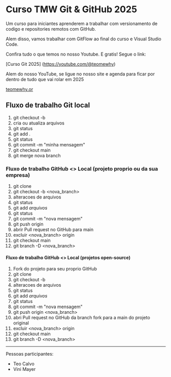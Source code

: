 # Curso TMW Git & GitHub 2025 #

Um curso para iniciantes aprenderem a trabalhar com versionamento de codigo e repositories remotos com GitHub.

Alem disso, vamos trabalhar com GitFlow ao final do curso e Visual Studio Code.

Confira tudo o que temos no nosso Youtube. E gratis! Segue o link:

[Curso Git 2025] (https://youtube.com/@teomewhy)

Alem do nosso YouTube, se ligue no nosso site e agenda para ficar por dentro de tudo
que vai rolar em 2025

[teomewhy.or](https://teomewy.org/schedule)

## Fluxo de trabalho Git local

01. git checkout -b <nova-branch>
02. cria ou atualiza arquivos
03. git status
04. git add .
05. git status
06. git commit -m "minha mensagem"
07. git checkout main
08. git merge nova branch

### Fluxo de trabalho GitHub <> Local (projeto proprio ou da sua empresa)

01. git clone <endereco do projeto>
02. git checkout -b <nova_branch>
03. alteracoes de arquivos
04. git status
05. git add *arquivos*
06. git status
07. git commit -m "nova mensagem"
08. git push origin <nova branch>
09. abrir Pull request no GitHub para main
10. excluir <nova_branch> origin
11. git checkout main
12. git branch -D <nova_branch>

#### Fluxo de trabalho GitHub <> Local (projetos open-source)

01. Fork do projeto para seu proprio GitHub
02. git clone <endereco do projeto fork>
03. git checkout -b <nova branch>
04. alteracoes de arquivos
05. git status
06. git add *arquivos*
07. git status
08. git commit -m "nova mensagem"
09. git push origin <nova_branch>
10. abri Pull request no GitHub da branch fork para a main do projeto original
11. excluir <nova_branch> origin
12. git checkout main
13. git branch -D <nova_branch>

------

Pessoas participantes:

- Teo Calvo
- Vini Mayer

